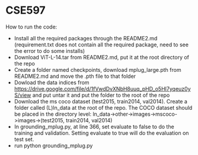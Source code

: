 # CSE597
How to run the code: 
* Install all the required packages through the README2.md (requirement.txt does not contain all the required package, need to see the error to do some installs)
* Download ViT-L-14.tar from README2.md, put it at the root directory of the repo
* Create a folder named checkpoints, download mplug_large.pth from README2.md and move the .pth file to that folder
* Dowload the data indices from https://drive.google.com/file/d/1fVwdDvXNbH8uuq_pHD_o5HI7yqeuz0yS/view and put untar it and put the folder to the root of the repo
* Download the ms coco dataset (test2015, train2014, val2014). Create a folder called (L)ln_data at the root of the repo. The COCO dataset should be placed in the directory level: ln_data->other->images->mscoco->images->(test2015, train2014, val2014)
* In grounding_mplug.py, at line 366, set evaluate to false to do the training and validation. Setting evaluate to true will do the evaluation on test set.
* run python grounding_mplug.py
